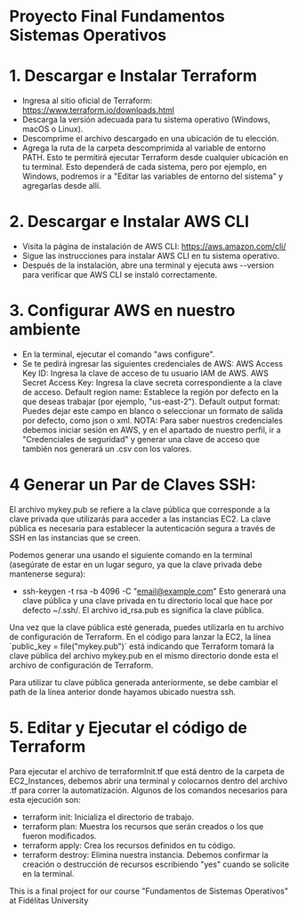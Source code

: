 # Proyecto Final Fundamentos Sistemas Operativos

# 1. Descargar e Instalar Terraform
- Ingresa al sitio oficial de Terraform: https://www.terraform.io/downloads.html
- Descarga la versión adecuada para tu sistema operativo (Windows, macOS o Linux).
- Descomprime el archivo descargado en una ubicación de tu elección.
- Agrega la ruta de la carpeta descomprimida al variable de entorno PATH. Esto te permitirá ejecutar Terraform desde cualquier ubicación en tu terminal. Esto dependerá de cada sistema, pero por ejemplo, en Windows, podremos ir a "Editar las variables de entorno del sistema" y agregarlas desde allí.

# 2. Descargar e Instalar AWS CLI
- Visita la página de instalación de AWS CLI: https://aws.amazon.com/cli/
- Sigue las instrucciones para instalar AWS CLI en tu sistema operativo.
- Después de la instalación, abre una terminal y ejecuta aws --version para verificar que AWS CLI se instaló correctamente.

# 3. Configurar AWS en nuestro ambiente
- En la terminal, ejecutar el comando "aws configure".
- Se te pedirá ingresar las siguientes credenciales de AWS:
    AWS Access Key ID: Ingresa la clave de acceso de tu usuario IAM de AWS.
    AWS Secret Access Key: Ingresa la clave secreta correspondiente a la clave de acceso.
    Default region name: Establece la región por defecto en la que deseas trabajar (por ejemplo, "us-east-2").
    Default output format: Puedes dejar este campo en blanco o seleccionar un formato de salida por defecto, como json o xml.
NOTA: Para saber nuestros credenciales debemos iniciar sesión en AWS, y en el apartado de nuestro perfil, ir a "Credenciales de seguridad" y generar una clave de acceso que también nos generará un .csv con los valores.

# 4 Generar un Par de Claves SSH:
El archivo mykey.pub se refiere a la clave pública que corresponde a la clave privada que utilizarás para acceder a las instancias EC2. La clave pública es necesaria para establecer la autenticación segura a través de SSH en las instancias que se creen. 

Podemos generar una usando el siguiente comando en la terminal (asegúrate de estar en un lugar seguro, ya que la clave privada debe mantenerse segura):
- ssh-keygen -t rsa -b 4096 -C "email@example.com"
Esto generará una clave pública y una clave privada en tu directorio local que hace por defecto ~/.ssh/. El archivo id_rsa.pub es significa la clave pública.

Una vez que la clave pública esté generada, puedes utilizarla en tu archivo de configuración de Terraform. En el código para lanzar la EC2, la línea ´public_key = file("mykey.pub")´ está indicando que Terraform tomará la clave pública del archivo mykey.pub en el mismo directorio donde esta el archivo de configuración de Terraform.

Para utilizar tu clave pública generada anteriormente, se debe cambiar el path de la línea anterior donde hayamos ubicado nuestra ssh.

# 5. Editar y Ejecutar el código de Terraform
Para ejecutar el archivo de terraformInit.tf que está dentro de la carpeta de EC2_Instances, debemos abrir una terminal y colocarnos dentro del archivo .tf para correr la automatización. Algunos de los comandos necesarios para esta ejecución son:
- terraform init: Inicializa el directorio de trabajo.
- terraform plan: Muestra los recursos que serán creados o los que fueron modificados.
- terraform apply: Crea los recursos definidos en tu código.
- terraform destroy: Elimina nuestra instancia.
Debemos confirmar la creación o destrucción de recursos escribiendo "yes" cuando se solicite en la terminal.

This is a final project for our course "Fundamentos de Sistemas Operativos" at Fidélitas University
